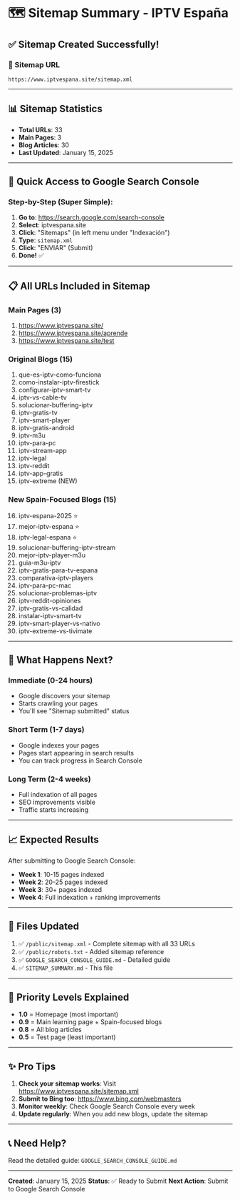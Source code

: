 # 🗺️ Sitemap Summary - IPTV España

## ✅ Sitemap Created Successfully!

### 📍 Sitemap URL
```
https://www.iptvespana.site/sitemap.xml
```

---

## 📊 Sitemap Statistics

- **Total URLs**: 33
- **Main Pages**: 3
- **Blog Articles**: 30
- **Last Updated**: January 15, 2025

---

## 🎯 Quick Access to Google Search Console

### Step-by-Step (Super Simple):

1. **Go to**: https://search.google.com/search-console
2. **Select**: iptvespana.site
3. **Click**: "Sitemaps" (in left menu under "Indexación")
4. **Type**: `sitemap.xml`
5. **Click**: "ENVIAR" (Submit)
6. **Done!** ✅

---

## 📋 All URLs Included in Sitemap

### Main Pages (3)
1. https://www.iptvespana.site/
2. https://www.iptvespana.site/aprende
3. https://www.iptvespana.site/test

### Original Blogs (15)
1. que-es-iptv-como-funciona
2. como-instalar-iptv-firestick
3. configurar-iptv-smart-tv
4. iptv-vs-cable-tv
5. solucionar-buffering-iptv
6. iptv-gratis-tv
7. iptv-smart-player
8. iptv-gratis-android
9. iptv-m3u
10. iptv-para-pc
11. iptv-stream-app
12. iptv-legal
13. iptv-reddit
14. iptv-app-gratis
15. iptv-extreme (NEW)

### New Spain-Focused Blogs (15)
16. iptv-espana-2025 ⭐
17. mejor-iptv-espana ⭐
18. iptv-legal-espana ⭐
19. solucionar-buffering-iptv-stream
20. mejor-iptv-player-m3u
21. guia-m3u-iptv
22. iptv-gratis-para-tv-espana
23. comparativa-iptv-players
24. iptv-para-pc-mac
25. solucionar-problemas-iptv
26. iptv-reddit-opiniones
27. iptv-gratis-vs-calidad
28. instalar-iptv-smart-tv
29. iptv-smart-player-vs-nativo
30. iptv-extreme-vs-tivimate

---

## 🚀 What Happens Next?

### Immediate (0-24 hours)
- Google discovers your sitemap
- Starts crawling your pages
- You'll see "Sitemap submitted" status

### Short Term (1-7 days)
- Google indexes your pages
- Pages start appearing in search results
- You can track progress in Search Console

### Long Term (2-4 weeks)
- Full indexation of all pages
- SEO improvements visible
- Traffic starts increasing

---

## 📈 Expected Results

After submitting to Google Search Console:

- **Week 1**: 10-15 pages indexed
- **Week 2**: 20-25 pages indexed
- **Week 3**: 30+ pages indexed
- **Week 4**: Full indexation + ranking improvements

---

## 🔧 Files Updated

1. ✅ `/public/sitemap.xml` - Complete sitemap with all 33 URLs
2. ✅ `/public/robots.txt` - Added sitemap reference
3. ✅ `GOOGLE_SEARCH_CONSOLE_GUIDE.md` - Detailed guide
4. ✅ `SITEMAP_SUMMARY.md` - This file

---

## 🎯 Priority Levels Explained

- **1.0** = Homepage (most important)
- **0.9** = Main learning page + Spain-focused blogs
- **0.8** = All blog articles
- **0.5** = Test page (least important)

---

## ✨ Pro Tips

1. **Check your sitemap works**: Visit https://www.iptvespana.site/sitemap.xml
2. **Submit to Bing too**: https://www.bing.com/webmasters
3. **Monitor weekly**: Check Google Search Console every week
4. **Update regularly**: When you add new blogs, update the sitemap

---

## 📞 Need Help?

Read the detailed guide: `GOOGLE_SEARCH_CONSOLE_GUIDE.md`

---

**Created**: January 15, 2025
**Status**: ✅ Ready to Submit
**Next Action**: Submit to Google Search Console
